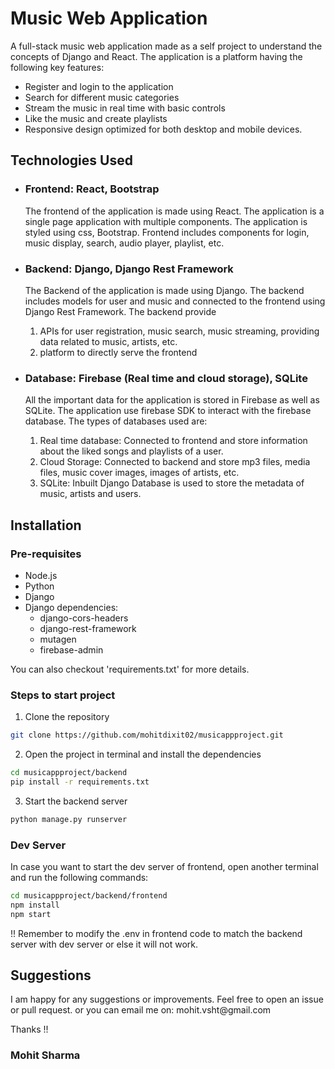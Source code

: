 <h1>Music Web Application</h1>
<p>
    A full-stack music web application made as a self project to understand the concepts of Django and React. The application is a platform having the following key features:
    <ul>
        <li>Register and login to the application</li>
        <li>Search for different music categories</li>
        <li>Stream the music in real time with basic controls</li>
        <li>Like the music and create playlists</li>
        <li>Responsive design optimized for both desktop and mobile devices.</li>
    </ul>
</p>

<h2>Technologies Used</h2>
<ul>
    <li>
        <h3>Frontend: React, Bootstrap</h3>
        <p>
            The frontend of the application is made using React. The application is a single page application with multiple components. The application is styled using css, Bootstrap. Frontend includes components for login, music display, search, audio player, playlist, etc.
        </p>
    </li>
    <li>
        <h3>Backend: Django, Django Rest Framework</h3>
        <p>
           The Backend of the application is made using Django. The backend includes models for user and music and connected to the frontend using Django Rest Framework. The backend provide
           <ol>
                <li> APIs for user registration, music search, music streaming, providing data related to music, artists, etc. </li>
                <li> platform to directly serve the frontend </li>
           </ol>
        </p>
    </li>
    <li>
        <h3>Database: Firebase (Real time and cloud storage), SQLite</h3>
        <p>
           All the important data for the application is stored in Firebase as well as SQLite. The application use firebase SDK to interact with the firebase database. The types of databases used are:
           <ol>
                <li>Real time database: Connected to frontend and store information about the liked songs and playlists of a user.</li>
                <li>Cloud Storage: Connected to backend and store mp3 files, media files, music cover images, images of artists, etc. </li>
                <li>SQLite: Inbuilt Django Database is used to store the metadata of music, artists and users.</li>
            </ol>
        </p>
    </li>
</ul>

<h2>Installation</h2>

<h3>Pre-requisites</h3>
    <ul>
        <li>Node.js</li>
        <li>Python</li>
        <li>Django</li>
        <li>Django dependencies:
        <ul>
            <li>django-cors-headers</li>
            <li>django-rest-framework</li>
            <li>mutagen</li>
            <li>firebase-admin</li>
        </ul>
        </li>
    </ul>

You can also checkout 'requirements.txt' for more details.

<h3>Steps to start project</h3>

1. Clone the repository

```bash
git clone https://github.com/mohitdixit02/musicappproject.git
```

2. Open the project in terminal and install the dependencies

```bash
cd musicappproject/backend
pip install -r requirements.txt
```

3. Start the backend server

```bash
python manage.py runserver
```

<h3>Dev Server</h3>

In case you want to start the dev server of frontend, open another terminal and run the following commands:

```bash
cd musicappproject/backend/frontend
npm install
npm start
```

!! Remember to modify the .env in frontend code to match the backend server with dev server or else it will not work.

<h2>Suggestions</h2>
I am happy for any suggestions or improvements. Feel free to open an issue or pull request.
or you can email me on: mohit.vsht@gmail.com

Thanks !!
<h3>Mohit Sharma</h3>
